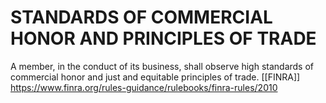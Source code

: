 # STANDARDS OF COMMERCIAL HONOR AND PRINCIPLES OF TRADE


A member, in the conduct of its business, shall observe high standards of commercial honor and just and equitable principles of trade. [[FINRA]]
https://www.finra.org/rules-guidance/rulebooks/finra-rules/2010